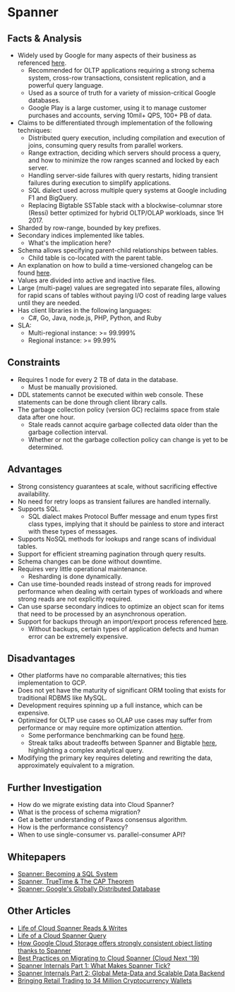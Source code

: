 # Spanner

## Facts & Analysis
* Widely used by Google for many aspects of their business as referenced [here](https://www.nextplatform.com/2019/01/15/spanning-the-database-world-with-google/).
    * Recommended for OLTP applications requiring a strong schema system, cross-row transactions, consistent replication, and a powerful query language.
    * Used as a source of truth for a variety of mission-critical Google databases.
    * Google Play is a large customer, using it to manage customer purchases and accounts, serving 10mil+ QPS, 100+ PB of data.
* Claims to be differentiated through implementation of the following techniques:
    * Distributed query execution, including compilation and execution of joins, consuming query results from parallel workers.
    * Range extraction, deciding which servers should process a query, and how to minimize the row ranges scanned and locked by each server.
    * Handling server-side failures with query restarts, hiding transient failures during execution to simplify applications.
    * SQL dialect used across multiple query systems at Google including F1 and BigQuery.
    * Replacing Bigtable SSTable stack with a blockwise-columnar store (Ressi) better optimized for hybrid OLTP/OLAP workloads, since 1H 2017.
* Sharded by row-range, bounded by key prefixes.
* Secondary indices implemented like tables.
    * What's the implication here?
* Schema allows specifying parent-child relationships between tables.
    * Child table is co-located with the parent table.
* An explanation on how to build a time-versioned changelog can be found [here](https://cloud.google.com/spanner/docs/commit-timestamp#creating_a_changelog).
* Values are divided into active and inactive files.
* Large (multi-page) values are segregated into separate files, allowing for rapid scans of tables without paying I/O cost of reading large values until they are needed.
* Has client libraries in the following languages:
    * C#, Go, Java, node.js, PHP, Python, and Ruby
* SLA:
    * Multi-regional instance: >= 99.999%
    * Regional instance: >= 99.99%

## Constraints
* Requires 1 node for every 2 TB of data in the database.
    * Must be manually provisioned.
* DDL statements cannot be executed within web console. These statements can be done through client library calls.
* The garbage collection policy (version GC) reclaims space from stale data after one hour.
    * Stale reads cannot acquire garbage collected data older than the garbage collection interval.
    * Whether or not the garbage collection policy can change is yet to be determined.

## Advantages
* Strong consistency guarantees at scale, without sacrificing effective availability.
* No need for retry loops as transient failures are handled internally.
* Supports SQL.
    * SQL dialect makes Protocol Buffer message and enum types first class types, implying that it should be painless to store and interact with these types of messages.
* Supports NoSQL methods for lookups and range scans of individual tables.
* Support for efficient streaming pagination through query results.
* Schema changes can be done without downtime.
* Requires very little operational maintenance.
    * Resharding is done dynamically.
* Can use time-bounded reads instead of strong reads for improved performance when dealing with certain types of workloads and where strong reads are not explicitly required.
* Can use sparse secondary indices to optimize an object scan for items that need to be processed by an asynchronous operation.
* Support for backups through an import/export process referenced [here](https://cloud.google.com/blog/products/gcp/cloud-spanner-adds-import-export-functionality-to-ease-data-movement).
    * Without backups, certain types of application defects and human error can be extremely expensive.

## Disadvantages
* Other platforms have no comparable alternatives; this ties implementation to GCP.
* Does not yet have the maturity of significant ORM tooling that exists for traditional RDBMS like MySQL.
* Development requires spinning up a full instance, which can be expensive.
* Optimized for OLTP use cases so OLAP use cases may suffer from performance or may require more optimization attention.
    * Some performance benchmarking can be found [here](https://www.lightspeedhq.com/blog/google-cloud-spanner-good-bad-ugly/).
    * Streak talks about tradeoffs between Spanner and Bigtable [here](https://www.youtube.com/watch?v=3aHBkfBRFEU), highlighting a complex analytical query.
* Modifying the primary key requires deleting and rewriting the data, approximately equivalent to a migration.

## Further Investigation
* How do we migrate existing data into Cloud Spanner?
* What is the process of schema migration?
* Get a better understanding of Paxos consensus algorithm.
* How is the performance consistency?
* When to use single-consumer vs. parallel-consumer API?

## Whitepapers
* [Spanner: Becoming a SQL System](https://storage.googleapis.com/pub-tools-public-publication-data/pdf/acac3b090a577348a7106d09c051c493298ccb1d.pdf)
* [Spanner, TrueTime & The CAP Theorem](https://storage.googleapis.com/pub-tools-public-publication-data/pdf/45855.pdf)
* [Spanner: Google's Globally Distributed Database](https://storage.googleapis.com/pub-tools-public-publication-data/pdf/65b514eda12d025585183a641b5a9e096a3c4be5.pdf)

## Other Articles
* [Life of Cloud Spanner Reads & Writes](https://cloud.google.com/spanner/docs/whitepapers/life-of-reads-and-writes)
* [Life of a Cloud Spanner Query](https://cloud.google.com/spanner/docs/whitepapers/life-of-query)
* [How Google Cloud Storage offers strongly consistent object listing thanks to Spanner](https://cloud.google.com/blog/products/gcp/how-google-cloud-storage-offers-strongly-consistent-object-listing-thanks-to-spanner)
* [Best Practices on Migrating to Cloud Spanner (Cloud Next '19)](https://www.youtube.com/watch?v=FNeGQUqMa_c&autoplay=1)
* [Spanner Internals Part 1: What Makes Spanner Tick?](https://www.youtube.com/watch?v=nvlt0dA7rsQ&autoplay=1)
* [Spanner Internals Part 2: Global Meta-Data and Scalable Data Backend](https://www.youtube.com/watch?v=zy-rcR4MoN4&autoplay=1)
* [Bringing Retail Trading to 34 Million Cryptocurrency Wallets](https://www.youtube.com/watch?v=MZWdlqagupI&autoplay=1)
